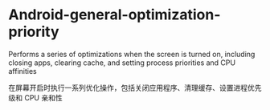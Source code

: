 # Android-general-optimization-priority
Performs a series of optimizations when the screen is turned on, including closing apps, clearing cache, and setting process priorities and CPU affinities

在屏幕开启时执行一系列优化操作，包括关闭应用程序、清理缓存、设置进程优先级和 CPU 亲和性
